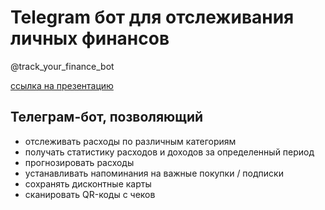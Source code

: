 # Telegram бот для отслеживания личных финансов
@track_your_finance_bot

[ссылка на презентацию](https://docs.google.com/presentation/d/1JhkHC6f45zr7iN4x3Zty58pGp2D-dvCZo03XfAH-Cyg/edit?usp=sharing)

## Телеграм-бот, позволяющий
* отслеживать расходы по различным категориям
* получать статистику расходов и доходов за определенный период
* прогнозировать расходы
* устанавливать напоминания на важные покупки / подписки
* сохранять дисконтные карты
* сканировать QR-коды с чеков
